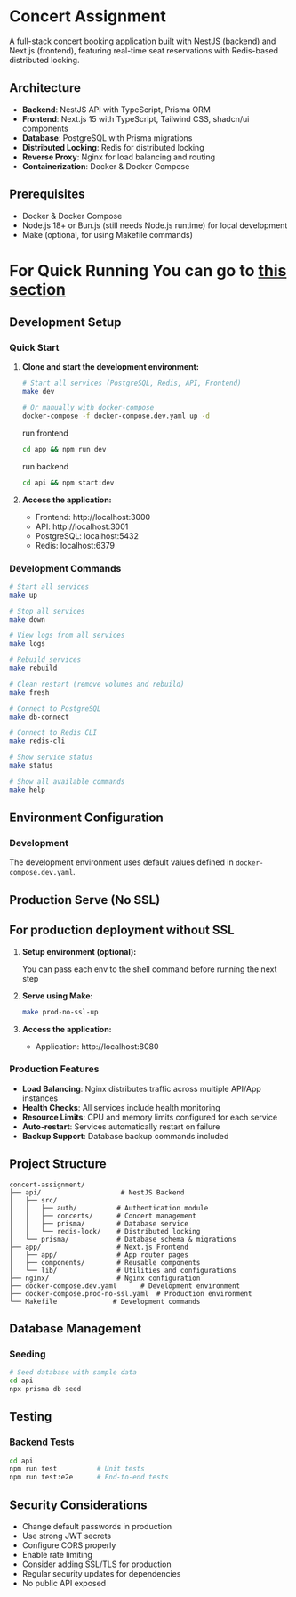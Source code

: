 # Concert Assignment

A full-stack concert booking application built with NestJS (backend) and Next.js (frontend), featuring real-time seat reservations with Redis-based distributed locking.

## Architecture

- **Backend**: NestJS API with TypeScript, Prisma ORM
- **Frontend**: Next.js 15 with TypeScript, Tailwind CSS, shadcn/ui components
- **Database**: PostgreSQL with Prisma migrations
- **Distributed Locking**: Redis for distributed locking
- **Reverse Proxy**: Nginx for load balancing and routing
- **Containerization**: Docker & Docker Compose

## Prerequisites

- Docker & Docker Compose
- Node.js 18+ or Bun.js (still needs Node.js runtime) for local development
- Make (optional, for using Makefile commands)


# For Quick Running You can go to [this section](#For-production-deployment-without-SSL)

## Development Setup

### Quick Start

1. **Clone and start the development environment:**

   ```bash
   # Start all services (PostgreSQL, Redis, API, Frontend)
   make dev

   # Or manually with docker-compose
   docker-compose -f docker-compose.dev.yaml up -d
   ```

   run frontend
   ```bash
   cd app && npm run dev
   ```
   
   run backend
   ```bash
   cd api && npm start:dev
   ```

2. **Access the application:**
   - Frontend: http://localhost:3000
   - API: http://localhost:3001
   - PostgreSQL: localhost:5432
   - Redis: localhost:6379

### Development Commands

```bash
# Start all services
make up

# Stop all services
make down

# View logs from all services
make logs

# Rebuild services
make rebuild

# Clean restart (remove volumes and rebuild)
make fresh

# Connect to PostgreSQL
make db-connect

# Connect to Redis CLI
make redis-cli

# Show service status
make status

# Show all available commands
make help
```

## Environment Configuration

### Development

The development environment uses default values defined in `docker-compose.dev.yaml`.

## Production Serve (No SSL)


## For production deployment without SSL

1. **Setup environment (optional):**
   
   You can pass each env to the shell command before running the next step

2. **Serve using Make:**

   ```bash
   make prod-no-ssl-up
   ```

3. **Access the application:**
   - Application: http://localhost:8080

### Production Features

- **Load Balancing**: Nginx distributes traffic across multiple API/App instances
- **Health Checks**: All services include health monitoring
- **Resource Limits**: CPU and memory limits configured for each service
- **Auto-restart**: Services automatically restart on failure
- **Backup Support**: Database backup commands included

## Project Structure

```
concert-assignment/
├── api/                    # NestJS Backend
│   ├── src/
│   │   ├── auth/          # Authentication module
│   │   ├── concerts/      # Concert management
│   │   ├── prisma/        # Database service
│   │   └── redis-lock/    # Distributed locking
│   └── prisma/            # Database schema & migrations
├── app/                   # Next.js Frontend
│   ├── app/               # App router pages
│   ├── components/        # Reusable components
│   └── lib/               # Utilities and configurations
├── nginx/                 # Nginx configuration
├── docker-compose.dev.yaml      # Development environment
├── docker-compose.prod-no-ssl.yaml  # Production environment
└── Makefile              # Development commands
```

## Database Management

### Seeding

```bash
# Seed database with sample data
cd api
npx prisma db seed
```

## Testing

### Backend Tests

```bash
cd api
npm run test          # Unit tests
npm run test:e2e      # End-to-end tests
```

## Security Considerations

- Change default passwords in production
- Use strong JWT secrets
- Configure CORS properly
- Enable rate limiting
- Consider adding SSL/TLS for production
- Regular security updates for dependencies
- No public API exposed
